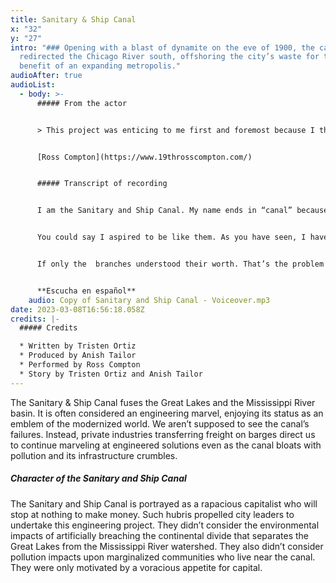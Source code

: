 ```yaml
---
title: Sanitary & Ship Canal
x: "32"
y: "27"
intro: "### Opening with a blast of dynamite on the eve of 1900, the canal
  redirected the Chicago River south, offshoring the city’s waste for the
  benefit of an expanding metropolis."
audioAfter: true
audioList:
  - body: >-
      ##### From the actor


      > This project was enticing to me first and foremost because I think it’s a really smart idea! Utilizing narrative monologues delivered through vocal performance to help people learn about the Chicago Area Waterway System is a concept I can definitely get behind. Secondly, I’ve been wanting to do more voiceover work and this was an amazing way to help sharpen my skills, especially since it allowed me to take on a colorful character. It was a lot of fun and I’m thankful for the opportunity!


      [Ross Compton](https://www.19throsscompton.com/)


      ##### Transcript of recording


      I am the Sanitary and Ship Canal. My name ends in “canal” because I just so happen to come from a great lineage of canals. Humble beginnings such as the canals of Amsterdam and Venice to the magnificent marvel that is the Panama Canal.


      You could say I aspired to be like them. As you have seen, I have blazed my own trail to transform Chicago from swamp prairie into a boomtown. I make Chicago matter. Not the main stem, not the north branch, and especially not the south branch– the most ungrateful branch of this city. They spout off about my existence as one of irreparable harm as if I have tainted this city with greed and gluttony. That I’m allowed to be a massive public health risk and affect the neighborhoods around me. I say they’re often hyperbolic. Now, I do recognize my work and my position in this river is… intimidating and difficult to embrace. I see you and I hear you. But I must say,  if the south branch chose to embrace their numerous industrial corridors they would realize how important they were instead of going on about human rights violations.


      If only the  branches understood their worth. That’s the problem with a lot of the branches–except main stem. Though he may be a milksop, he gets the job done. Presenting the city as pretty and posh. Unlike the stem I have to get my hands dirty to ensure this city runs. You see, I do my own sewage. The ships that sail on me are ships I know. I make it my business to see that every ship and turd flows through me to the Des Plaines. I do not botch my reversal flow as I merge with my business partner, the Calumet-Saganashkee (Cal-Sag) Channel. What I am trying to say is I’m fixed like no other branch or channel in this river. I get my hands dirty to make sure this city is held up by my oil drenched hands even if it means picking off a couple of undesirables. I may be capitalist but I’m a staunch believer in Utilitarianism.


      **Escucha en español**
    audio: Copy of Sanitary and Ship Canal - Voiceover.mp3
date: 2023-03-08T16:56:18.058Z
credits: |-
  ##### Credits

  * Written by Tristen Ortiz
  * Produced by Anish Tailor
  * Performed by Ross Compton
  * Story by Tristen Ortiz and Anish Tailor
---
```

The Sanitary & Ship Canal fuses the Great Lakes and the Mississippi River basin. It is often considered an engineering marvel, enjoying its status as an emblem of the modernized world. We aren’t supposed to see the canal’s failures. Instead, private industries transferring freight on barges direct us to continue marveling at engineered solutions even as the canal bloats with pollution and its infrastructure crumbles.

##### Character of the Sanitary and Ship Canal

The Sanitary and Ship Canal is portrayed as a rapacious capitalist who will stop at nothing to make money. Such hubris propelled city leaders to undertake this engineering project. They didn’t consider the environmental impacts of artificially breaching the continental divide that separates the Great Lakes from the Mississippi River watershed. They also didn’t consider pollution impacts upon marginalized communities who live near the canal. They were only motivated by a voracious appetite for capital.
